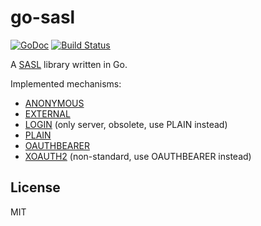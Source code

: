 # go-sasl

[![GoDoc](https://godoc.org/github.com/emersion/go-sasl?status.svg)](https://godoc.org/github.com/emersion/go-sasl)
[![Build Status](https://travis-ci.org/emersion/go-sasl.svg?branch=master)](https://travis-ci.org/emersion/go-sasl)

A [SASL](https://tools.ietf.org/html/rfc4422) library written in Go.

Implemented mechanisms:
* [ANONYMOUS](https://tools.ietf.org/html/rfc4505)
* [EXTERNAL](https://tools.ietf.org/html/rfc4422)
* [LOGIN](https://tools.ietf.org/html/draft-murchison-sasl-login-00) (only server, obsolete, use PLAIN instead)
* [PLAIN](https://tools.ietf.org/html/rfc4616)
* [OAUTHBEARER](https://tools.ietf.org/html/rfc7628)
* [XOAUTH2](https://developers.google.com/gmail/xoauth2_protocol) (non-standard, use OAUTHBEARER instead)

## License

MIT

